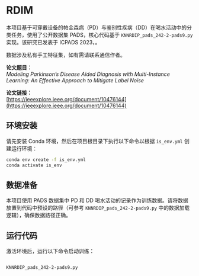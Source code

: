 # RDIM

本项目基于可穿戴设备的帕金森病（PD）与鉴别性疾病（DD）在喝水活动中的分类任务，使用了公开数据集 PADS，核心代码基于 `KNNRDIP_pads_242-2-pads9.py` 实现。该研究已发表于 ICPADS 2023，。

数据涉及私有手工特征集，如有需请联系通信作者。

**论文题目：**  
*Modeling Parkinson’s Disease Aided Diagnosis with Multi-Instance Learning: An Effective Approach to Mitigate Label Noise*

**论文链接：**  
[https://ieeexplore.ieee.org/document/10476144](https://ieeexplore.ieee.org/document/10476144)

## 环境安装

请先安装 Conda 环境，然后在项目根目录下执行以下命令以根据 `is_env.yml` 创建运行环境：

```bash
conda env create -f is_env.yml
conda activate is_env
```

## 数据准备

本项目使用 PADS 数据集中 PD 和 DD 喝水活动的记录作为训练数据。请将数据放置到代码中预设的路径（可参考 `KNNRDIP_pads_242-2-pads9.py` 中的数据加载逻辑），确保数据路径正确。

## 运行代码

激活环境后，运行以下命令启动训练：

```

KNNRDIP_pads_242-2-pads9.py
```